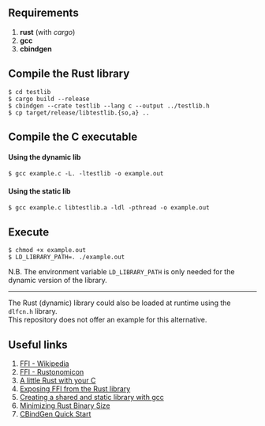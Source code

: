 ## Requirements
1. **rust** (with *cargo*)
2. **gcc**
3. **cbindgen**

## Compile the Rust library
```shell
$ cd testlib
$ cargo build --release
$ cbindgen --crate testlib --lang c --output ../testlib.h
$ cp target/release/libtestlib.{so,a} ..
```

## Compile the C executable
#### Using the dynamic lib
```shell
$ gcc example.c -L. -ltestlib -o example.out
```
#### Using the static lib
```shell
$ gcc example.c libtestlib.a -ldl -pthread -o example.out
```

## Execute
```shell
$ chmod +x example.out
$ LD_LIBRARY_PATH=. ./example.out
```
N.B. The environment variable `LD_LIBRARY_PATH` is only needed for the dynamic version of the library.

---

The Rust (dynamic) library could also be loaded at runtime using the `dlfcn.h` library.  
This repository does not offer an example for this alternative.

## Useful links
1. [FFI - Wikipedia](https://en.wikipedia.org/wiki/Foreign_function_interface)
2. [FFI - Rustonomicon](https://doc.rust-lang.org/nomicon/ffi.html)
2. [A little Rust with your C](https://rust-embedded.github.io/book/interoperability/rust-with-c.html)
3. [Exposing FFI from the Rust library](https://svartalf.info/posts/2019-03-01-exposing-ffi-from-the-rust-library/)
4. [Creating a shared and static library with gcc](https://renenyffenegger.ch/notes/development/languages/C-C-plus-plus/GCC/create-libraries/index)
5. [Minimizing Rust Binary Size](https://github.com/johnthagen/min-sized-rust#minimizing-rust-binary-size)
6. [CBindGen Quick Start](https://github.com/eqrion/cbindgen#quick-start)
